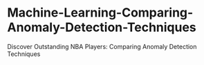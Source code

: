 # Machine-Learning-Comparing-Anomaly-Detection-Techniques
Discover Outstanding NBA Players: Comparing Anomaly Detection Techniques
